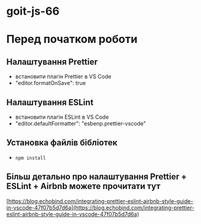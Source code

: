 # goit-js-66

# Перед початком роботи

## Налаштування Prettier

- встановити плагін Prettier в VS Code
- "editor.formatOnSave": true

## Налаштування ESLint

- встановити плагін ESLint в VS Code
- "editor.defaultFormatter": "esbenp.prettier-vscode"

## Установка файлів бібліотек

- `npm install`

## Більш детально про налаштування Prettier + ESLint + Airbnb можете прочитати тут

[https://blog.echobind.com/integrating-prettier-eslint-airbnb-style-guide-in-vscode-47f07b5d7d6a](https://blog.echobind.com/integrating-prettier-eslint-airbnb-style-guide-in-vscode-47f07b5d7d6a)
